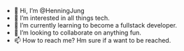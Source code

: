 - 👋 Hi, I’m @HenningJung
- 👀 I’m interested in all things tech.
- 🌱 I’m currently learning to become a fullstack developer.
- 💞️ I’m looking to collaborate on anything fun. 
- 📫 How to reach me? Hm sure if a want to be reached. 

<!---
HenningJung/HenningJung is a ✨ special ✨ repository because its `README.md` (this file) appears on your GitHub profile.
You can click the Preview link to take a look at your changes.
--->
